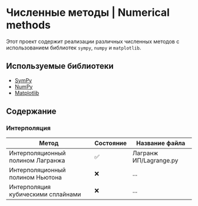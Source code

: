 # Численные методы | Numerical methods

Этот проект содержит реализации различных численных методов с использованием библиотек `sympy`, `numpy` и `matplotlib`.

## Используемые библиотеки

- [SymPy](https://www.sympy.org/)
- [NumPy](https://numpy.org/)
- [Matplotlib](https://matplotlib.org/)

## Содержание

### Интерполяция

| Метод                           | Состояние | Название файла                    |
|---------------------------------|-----------|-----------------------------------|
| Интерполяционный полином Лагранжа | ✅         | Лагранж ИП/Lagrange.py            |
| Интерполяционный полином Ньютона | ❌         | ...                               |
| Интерполяция кубическими сплайнами | ❌         | ...    
